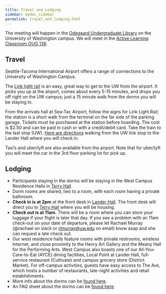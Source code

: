 ```yaml
---
title: Travel and Lodging
sidebar: mydoc_sidebar
permalink: travel_and_lodging.html
---
```


The meeting will happen in the [Odegaard Undergraduate Library](https://www.google.com/maps/place/Odegaard+Undergraduate+Library+(OUG)/@47.6564656,-122.3125347,17z/data=!3m1!4b1!4m5!3m4!1s0x549014f329bffff7:0x6efe7422cf2f2f93!8m2!3d47.656462!4d-122.310346) on the University of Washington campus. We will meet in the [Active Learning Classroom OUG 136](https://www.washington.edu/classroom/OUG+136).

## Travel

Seattle-Tacoma International Airport offers a range of connections to the University of Washington Campus.

The [Link light rail](https://www.soundtransit.org/Schedules/Link-light-rail) is an easy, great way to get to the UW from the airport. It picks you up at the airport, comes about every 5-15 minutes, and drops you off right on the UW campus; just a 15 minute walk from the dorms you will be staying in.

From the arrivals hall at Sea-Tac Airport, follow the signs for Link Light Rail; the station is a short walk from the terminal on the far side of the parking garage. Tickets must be purchased at the station before boarding. The cost is $2.50 and can be paid in cash or with a credit/debit card. Take the train to the last stop (UW). [Here are directions](https://www.google.com/maps/dir/UW+%2F+Husky+Stadium+Link+Station,+Montlake+Boulevard+Northeast,+Seattle,+WA/Lander+Hall,+Northeast+Campus+Parkway,+Seattle,+WA/@47.6528701,-122.3174734,15z/data=!3m1!4b1!4m14!4m13!1m5!1m1!1s0x549014eca005d559:0x2a5b4b6f98dddc9c!2m2!1d-122.3037817!2d47.6498128!1m5!1m1!1s0x549014f3ba755af3:0x942b03c21f9cc45e!2m2!1d-122.3148976!2d47.655826!3e2) walking from the UW link stop to the Lander Hall where you will check in.

Taxi’s and uber/lyft are also available from the airport. Note that for uber/lyft you will meet the car in the 3rd floor parking lot for pick up.

## Lodging

- Participants staying in the dorms will be staying in the West Campus Residence Halls in [Terry Hall](https://hfs.uw.edu/Live/Housing-Locations/Terry-Hall)
- Dorm rooms are shared, two to a room, with each room having a private bathroom.
- **Check in is at 2pm** at the front desk in [Lander Hall](https://www.google.com/maps/place/Lander+Hall/@47.655878,-122.31524,15z/data=!4m5!3m4!1s0x0:0xccf338a83d26e753!8m2!3d47.655878!4d-122.3152398?hl=en-US). The front desk will direct you to [Terry Hall](https://www.google.com/maps/place/Terry+Hall/@47.6558717,-122.3190263,17z/data=!3m1!4b1!4m5!3m4!1s0x549014f3e8225559:0x55cc0d6f406d4b3!8m2!3d47.6558681!4d-122.3168377) where you will be housing.
- **Check out is at 11am.** There will be a room where you can store your luggage if your flight is later that day. If you see a problem with an 11am check-out on your date of departure, please let Rachael Murray (@rachael on slack or rlmurray@uw.edu on email) know asap and she can request a late check out.
- Our west residence halls feature rooms with private restrooms, wireless Internet, and close proximity to the Henry Art Gallery and the Meany Hall for the Performing Arts. West Campus also boasts one of our All-You-Care-to-Eat (AYCE) dining facilities, Local Point at Lander Hall, full-service restaurant (Cultivate) and campus grocery store (District Market). For off-campus activities, guests have easy access to The Ave, which hosts a number of restaurants, late-night activities and retail establishments.
- More info about the dorms can be [found here](https://hfs.uw.edu/Conference-Services/Conference-Guests).
- An FAQ sheet about the dorms can be [found here](https://hfs.uw.edu/getmedia/750942d5-7fd9-4f0f-8d0a-327cd3100fb0/Guest-FAQ.pdf.aspx).
